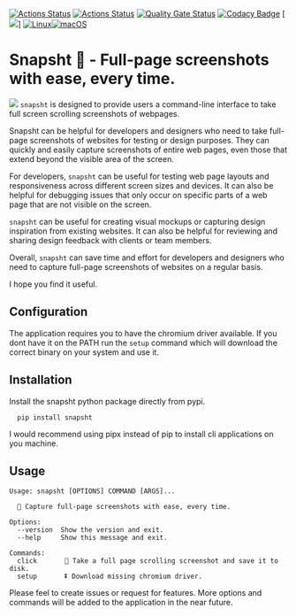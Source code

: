 [![Actions Status](https://github.com/raiyanyahya/prompt/workflows/Build%20Test/badge.svg)](https://github.com/raiyanyahya/prompt/actions) [![Actions Status](https://github.com/raiyanyahya/prompt/workflows/Package%20Release/badge.svg)](https://github.com/raiyanyahya/prompt/actions) [![Quality Gate Status](https://sonarcloud.io/api/project_badges/measure?project=raiyanyahya_snapsht&metric=alert_status)](https://sonarcloud.io/summary/new_code?id=raiyanyahya_snapsht) [![Codacy Badge](https://app.codacy.com/project/badge/Grade/069798adf6af4b7e82b6a0a6591a249d)](https://www.codacy.com/gh/raiyanyahya/snapsht/dashboard?utm_source=github.com&amp;utm_medium=referral&amp;utm_content=raiyanyahya/snapsht&amp;utm_campaign=Badge_Grade) [![](https://img.shields.io/badge/python-3.6+-blue.svg)] [![Linux](https://svgshare.com/i/Zhy.svg)](https://svgshare.com/i/Zhy.svg)[![macOS](https://svgshare.com/i/ZjP.svg)](https://svgshare.com/i/ZjP.svg)
# Snapsht 🦓 - Full-page screenshots with ease, every time.

![](https://s2.gifyu.com/images/demo.gif)
`snapsht` is designed to provide users a command-line interface to take full screen scrolling screenshots of webpages.

Snapsht can be helpful for developers and designers who need to take full-page screenshots of websites for testing or design purposes. They can quickly and easily capture screenshots of entire web pages, even those that extend beyond the visible area of the screen.

For developers, `snapsht` can be useful for testing web page layouts and responsiveness across different screen sizes and devices. It can also be helpful for debugging issues that only occur on specific parts of a web page that are not visible on the screen.

`snapsht` can be useful for creating visual mockups or capturing design inspiration from existing websites. It can also be helpful for reviewing and sharing design feedback with clients or team members.

Overall, `snapsht` can save time and effort for developers and designers who need to capture full-page screenshots of websites on a regular basis.

I hope you find it useful.


## Configuration

The application requires you to have the chromium driver available. If you dont have it on the PATH run the `setup` command which will download the correct binary on your system and use it.

## Installation

Install the snapsht python package directly from pypi. 

```console
  pip install snapsht
```
I would recommend using pipx instead of pip to install cli applications on you machine.

## Usage

```console
Usage: snapsht [OPTIONS] COMMAND [ARGS]...

  🦓 Capture full-page screenshots with ease, every time.

Options:
  --version  Show the version and exit.
  --help     Show this message and exit.

Commands:
  click       🎴 Take a full page scrolling screenshot and save it to disk.
  setup       ⏬ Download missing chromium driver.
```


Please feel to create issues or request for features. More options and commands will be added to the application in the near future.
